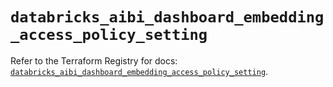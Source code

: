 # `databricks_aibi_dashboard_embedding_access_policy_setting`

Refer to the Terraform Registry for docs: [`databricks_aibi_dashboard_embedding_access_policy_setting`](https://registry.terraform.io/providers/databricks/databricks/1.65.1/docs/resources/aibi_dashboard_embedding_access_policy_setting).
